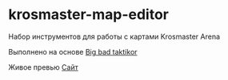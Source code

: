 # krosmaster-map-editor
Набор инструментов для работы с картами Krosmaster Arena

Выполнено на основе [Big bad taktikor](http://big-bad.forumactif.org/h4-big-bad-s-taktikor)

Живое превью [Сайт](https://4err.github.io/krosmaster-map-editor/)